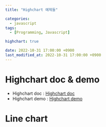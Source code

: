 ```yaml
---
title: "Highchart 예제들"

categories: 
  - javascript
tags:
  - [Programming, Javascript]

highchart: true 

date: 2022-10-31 17:00:00 +0900
last_modified_at: 2022-10-31 17:00:00 +0900
---
```

# Highchart doc & demo
* Highchart doc  : [Highchart doc](https://www.highcharts.com/docs/index, "Highchart doc")
* Highchart demo : [Highchart demo](https://www.highcharts.com/demo, "Highchart demo")

 # Line chart
 <div class="highchart_line_sample">
 </div>
 <script>
  Highcharts.chart('highchart_line_sample', {

    title: {
        text: 'U.S Solar Employment Growth by Job Category, 2010-2020'
    },

    subtitle: {
        text: 'Source: <a href="https://irecusa.org/programs/solar-jobs-census/" target="_blank">IREC</a>'
    },

    yAxis: {
        title: {
            text: 'Number of Employees'
        }
    },

    xAxis: {
        accessibility: {
            rangeDescription: 'Range: 2010 to 2020'
        }
    },

    legend: {
        layout: 'vertical',
        align: 'right',
        verticalAlign: 'middle'
    },

    plotOptions: {
        series: {
            label: {
                connectorAllowed: false
            },
            pointStart: 2010
        }
    },

    series: [{
        name: 'Installation & Developers',
        data: [43934, 48656, 65165, 81827, 112143, 142383,
            171533, 165174, 155157, 161454, 154610]
    }, {
        name: 'Manufacturing',
        data: [24916, 37941, 29742, 29851, 32490, 30282,
            38121, 36885, 33726, 34243, 31050]
    }, {
        name: 'Sales & Distribution',
        data: [11744, 30000, 16005, 19771, 20185, 24377,
            32147, 30912, 29243, 29213, 25663]
    }, {
        name: 'Operations & Maintenance',
        data: [null, null, null, null, null, null, null,
            null, 11164, 11218, 10077]
    }, {
        name: 'Other',
        data: [21908, 5548, 8105, 11248, 8989, 11816, 18274,
            17300, 13053, 11906, 10073]
    }],

    responsive: {
        rules: [{
            condition: {
                maxWidth: 500
            },
            chartOptions: {
                legend: {
                    layout: 'horizontal',
                    align: 'center',
                    verticalAlign: 'bottom'
                }
            }
        }]
    }

});
 </script>